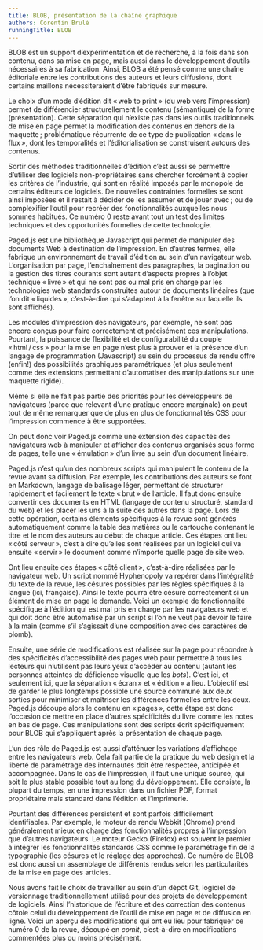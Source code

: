 ```yaml
---
title: BLOB, présentation de la chaîne graphique
authors: Corentin Brulé
runningTitle: BLOB
---
```


BLOB est un support d’expérimentation et de recherche, à la fois dans son contenu, dans sa mise en page, mais aussi dans le développement d’outils nécessaires à sa fabrication.
Ainsi, BLOB a été pensé comme une chaîne éditoriale entre les contributions des auteurs et leurs diffusions, dont certains maillons nécessiteraient d’être fabriqués sur mesure.

Le choix d’un mode d’édition dit «&#8239;web to print&#8239;» (du web vers l’impression) permet de différencier structurellement le contenu (sémantique) de la forme (présentation).
Cette séparation qui n’existe pas dans les outils traditionnels de mise en page permet la modification des contenus en dehors de la maquette&#8239;; problématique récurrente de ce type de publication «&#8239;dans le flux&#8239;», dont les temporalités et l’éditorialisation se construisent autours des contenus.

Sortir des méthodes traditionnelles d’édition c’est aussi se permettre d’utiliser des logiciels non-propriétaires sans chercher forcément à copier les critères de l’industrie, qui sont en réalité imposés par le monopole de certains éditeurs de logiciels. De nouvelles contraintes formelles se sont ainsi imposées et il restait à décider de les assumer et de jouer avec&#8239;; ou de complexifier l’outil pour recréer des fonctionnalités auxquelles nous sommes habitués. Ce numéro 0 reste avant tout un test des limites techniques et des opportunités formelles de cette technologie.

Paged.js est une bibliothèque Javascript qui permet de manipuler des documents Web à destination de l’impression. En d’autres termes, elle fabrique un environnement de travail d’édition au sein d’un navigateur web.
L’organisation par page, l’enchaînement des paragraphes, la pagination ou la gestion des titres courants sont autant d’aspects propres à l’objet technique «&#8239;livre&#8239;» et qui ne sont pas ou mal pris en charge par les technologies web standards construites autour de documents linéaires (que l’on dit «&#8239;liquides&#8239;», c’est-à-dire qui s’adaptent à la fenêtre sur laquelle ils sont affichés).

Les modules d’impression des navigateurs, par exemple, ne sont pas encore conçus pour faire correctement et précisément ces manipulations. Pourtant, la puissance de flexibilité et de configurabilité du couple «&#8239;html&#8239;/&#8239;css&#8239;» pour la mise en page n’est plus à prouver et la présence d’un langage de programmation (Javascript) au sein du processus de rendu offre (enfin!) des possibilités graphiques paramétriques (et plus seulement comme des extensions permettant d’automatiser des manipulations sur une maquette rigide).

Même si elle ne fait pas partie des priorités pour les développeurs de navigateurs (parce que relevant d’une pratique encore marginale) on peut tout de même remarquer que de plus en plus de fonctionnalités CSS pour l’impression commence à être supportées.

On peut donc voir Paged.js comme une extension des capacités des navigateurs web à manipuler et afficher des contenus organisés sous forme de pages, telle une «&#8239;émulation&#8239;» d’un livre au sein d’un document linéaire.

Paged.js n’est qu’un des nombreux scripts qui manipulent le contenu de la revue avant sa diffusion.
Par exemple, les contributions des auteurs se font en Markdown, langage de balisage léger, permettant de structurer rapidement et facilement le texte «&#8239;brut&#8239;» de l’article. Il faut donc ensuite convertir ces documents en HTML (langage de contenu structuré, standard du web) et les placer les uns à la suite des autres dans la page.
Lors de cette opération, certains éléments spécifiques à la revue sont générés automatiquement comme la table des matières ou le cartouche contenant le titre et le nom des auteurs au début de chaque article. Ces étapes ont lieu «&#8239;côté serveur&#8239;», c’est à dire qu’elles sont réalisées par un logiciel qui va ensuite «&#8239;servir&#8239;» le document comme n’importe quelle page de site web.

Ont lieu ensuite des étapes «&#8239;côté client&#8239;», c’est-à-dire réalisées par le navigateur web.
Un script nommé Hyphenopoly va repérer dans l’intégralité du texte de la revue, les césures possibles par les règles spécifiques à la langue (ici, française). Ainsi le texte pourra être césuré correctement si un élément de mise en page le demande.
Voici un exemple de fonctionnalité spécifique à l’édition qui est mal pris en charge par les navigateurs web et qui doit donc être automatisé par un script si l’on ne veut pas devoir le faire à la main (comme s’il s’agissait d’une composition avec des caractères de plomb).

Ensuite, une série de modifications est réalisée sur la page pour répondre à des spécificités d’accessibilité des pages web pour permettre à tous les lecteurs qui n’utilisent pas leurs yeux d’accéder au contenu (autant les personnes atteintes de déficience visuelle que les *bots*).
C’est ici, et seulement ici, que la séparation «&#8239;écran&#8239;» et «&#8239;édition&#8239;» a lieu. L’objectif est de garder le plus longtemps possible une source commune aux deux sorties pour minimiser et maîtriser les différences formelles entre les deux.
Paged.js découpe alors le contenu en «&#8239;pages&#8239;», cette étape est donc l’occasion de mettre en place d’autres spécificités du livre comme les notes en bas de page. Ces manipulations sont des scripts écrit spécifiquement pour BLOB qui s’appliquent après la présentation de chaque page.

L’un des rôle de Paged.js est aussi d’atténuer les variations d’affichage entre les navigateurs web. Cela fait partie de la pratique du web design et la liberté de paramétrage des internautes doit être respectée, anticipée et accompagnée. Dans le cas de l’impression, il faut une unique source, qui soit le plus stable possible tout au long du développement. Elle consiste, la plupart du temps, en une impression dans un fichier PDF, format propriétaire mais standard dans l’édition et l’imprimerie.

Pourtant des différences persistent et sont parfois difficilement identifiables. Par exemple, le moteur de rendu Webkit (Chrome) prend généralement mieux en charge des fonctionnalités propres à l’impression que d’autres navigateurs. Le moteur Gecko (Firefox) est souvent le premier à intégrer les fonctionnalités standards CSS comme le paramétrage fin de la typographie (les césures et le réglage des approches). Ce numéro de BLOB est donc aussi un assemblage de différents rendus selon les particularités de la mise en page des articles.

Nous avons fait le choix de travailler au sein d’un dépôt Git, logiciel de versionnage traditionnellement utilisé pour des projets de développement de logiciels. Ainsi l’historique de l’écriture et des correction des contenus côtoie celui du développement de l’outil de mise en page et de diffusion en ligne. Voici un aperçu des modifications qui ont eu lieu pour fabriquer ce numéro 0 de la revue, découpé en *comit*, c’est-à-dire en modifications commentées plus ou moins précisément.
